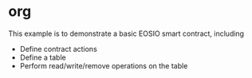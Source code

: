 # org

This example is to demonstrate a basic EOSIO smart contract, including

- Define contract actions
- Define a table
- Perform read/write/remove operations on the table
